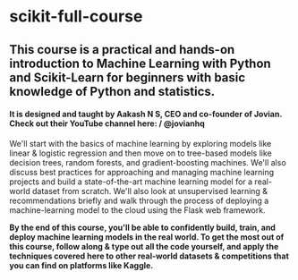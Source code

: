 # scikit-full-course

## This course is a practical and hands-on introduction to Machine Learning with Python and Scikit-Learn for beginners with basic knowledge of Python and statistics.

#### It is designed and taught by Aakash N S, CEO and co-founder of Jovian. Check out their YouTube channel here:    / @jovianhq  

We'll start with the basics of machine learning by exploring models like linear & logistic regression and then move on to tree-based models like decision trees, random forests, and gradient-boosting machines. We'll also discuss best practices for approaching and managing machine learning projects and build a state-of-the-art machine learning model for a real-world dataset from scratch. We'll also look at unsupervised learning & recommendations briefly and walk through the process of deploying a machine-learning model to the cloud using the Flask web framework.

**By the end of this course, you'll be able to confidently build, train, and deploy machine learning models in the real world. To get the most out of this course, follow along & type out all the code yourself, and apply the techniques covered here to other real-world datasets & competitions that you can find on platforms like Kaggle.**
